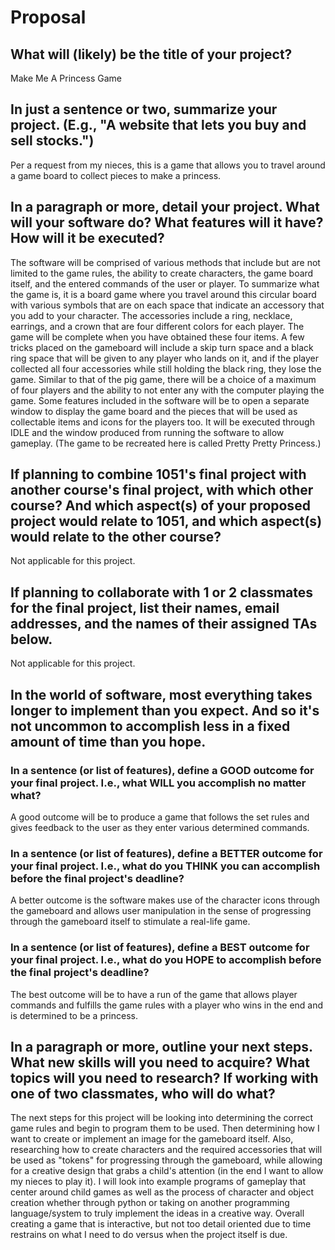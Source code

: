 # Proposal

## What will (likely) be the title of your project?

Make Me A Princess Game

## In just a sentence or two, summarize your project. (E.g., "A website that lets you buy and sell stocks.")

Per a request from my nieces, this is a game that allows you to travel around a game board to collect pieces to make a princess.

## In a paragraph or more, detail your project. What will your software do? What features will it have? How will it be executed?

The software will be comprised of various methods that include but are not limited to the game rules, the ability to create characters, the game board itself, and the entered commands of the user or player. To summarize what the game is, it is a board game where you travel around this circular board with various symbols that are on each space that indicate an accessory that you add to your character. The accessories include a ring, necklace, earrings, and a crown that are four different colors for each player. The game will be complete when you have obtained these four items. A few tricks placed on the gameboard will include a skip turn space and a black ring space that will be given to any player who lands on it, and if the player collected all four accessories while still holding the black ring, they lose the game. Similar to that of the pig game, there will be a choice of a maximum of four players and the ability to not enter any with the computer playing the game. Some features included in the software will be to open a separate window to display the game board and the pieces that will be used as collectable items and icons for the players too. It will be executed through IDLE and the window produced from running the software to allow gameplay. (The game to be recreated here is called Pretty Pretty Princess.)

## If planning to combine 1051's final project with another course's final project, with which other course? And which aspect(s) of your proposed project would relate to 1051, and which aspect(s) would relate to the other course?

Not applicable for this project.

## If planning to collaborate with 1 or 2 classmates for the final project, list their names, email addresses, and the names of their assigned TAs below.

Not applicable for this project.

## In the world of software, most everything takes longer to implement than you expect. And so it's not uncommon to accomplish less in a fixed amount of time than you hope.

### In a sentence (or list of features), define a GOOD outcome for your final project. I.e., what WILL you accomplish no matter what?

A good outcome will be to produce a game that follows the set rules and gives feedback to the user as they enter various determined commands.


### In a sentence (or list of features), define a BETTER outcome for your final project. I.e., what do you THINK you can accomplish before the final project's deadline?

A better outcome is the software makes use of the character icons through the gameboard and allows user manipulation in the sense of progressing through the gameboard itself to stimulate a real-life game.

### In a sentence (or list of features), define a BEST outcome for your final project. I.e., what do you HOPE to accomplish before the final project's deadline?

The best outcome will be to have a run of the game that allows player commands and fulfills the game rules with a player who wins in the end and is determined to be a princess.

## In a paragraph or more, outline your next steps. What new skills will you need to acquire? What topics will you need to research? If working with one of two classmates, who will do what?

The next steps for this project will be looking into determining the correct game rules and begin to program them to be used. Then determining how I want to create or implement an image for the gameboard itself. Also, researching how to create characters and the required accessories that will be used as "tokens" for progressing through the gameboard, while allowing for a creative design that grabs a child's attention (in the end I want to allow my nieces to play it). I will look into example programs of gameplay that center around child games as well as the process of character and object creation whether through python or taking on another programming language/system to truly implement the ideas in a creative way. Overall creating a game that is interactive, but not too detail oriented due to time restrains on what I need to do versus when the project itself is due. 
